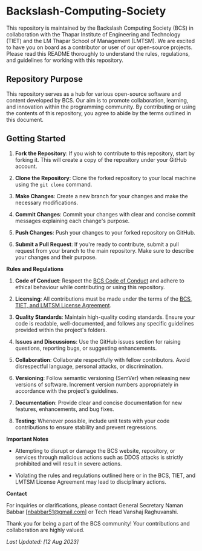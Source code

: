 # Backslash-Computing-Society

This repository is maintained by the Backslash Computing Society (BCS) in collaboration with the Thapar Institute of Engineering and Technology (TIET) and the LM Thapar School of Management (LMTSM). We are excited to have you on board as a contributor or user of our open-source projects. Please read this README thoroughly to understand the rules, regulations, and guidelines for working with this repository.

## **Repository Purpose**

This repository serves as a hub for various open-source software and content developed by BCS. Our aim is to promote collaboration, learning, and innovation within the programming community. By contributing or using the contents of this repository, you agree to abide by the terms outlined in this document.

## **Getting Started**

1. **Fork the Repository**: If you wish to contribute to this repository, start by forking it. This will create a copy of the repository under your GitHub account.

2. **Clone the Repository**: Clone the forked repository to your local machine using the `git clone` command.

3. **Make Changes**: Create a new branch for your changes and make the necessary modifications.

4. **Commit Changes**: Commit your changes with clear and concise commit messages explaining each change's purpose.

5. **Push Changes**: Push your changes to your forked repository on GitHub.

6. **Submit a Pull Request**: If you're ready to contribute, submit a pull request from your branch to the main repository. Make sure to describe your changes and their purpose.

**Rules and Regulations**

1. **Code of Conduct**: Respect the [BCS Code of Conduct](code_of_conduct.md) and adhere to ethical behaviour while contributing or using this repository.

2. **Licensing**: All contributions must be made under the terms of the [BCS, TIET, and LMTSM License Agreement](LICENSE.md).

3. **Quality Standards**: Maintain high-quality coding standards. Ensure your code is readable, well-documented, and follows any specific guidelines provided within the project's folders.

4. **Issues and Discussions**: Use the GitHub issues section for raising questions, reporting bugs, or suggesting enhancements.

5. **Collaboration**: Collaborate respectfully with fellow contributors. Avoid disrespectful language, personal attacks, or discrimination.

6. **Versioning**: Follow semantic versioning (SemVer) when releasing new versions of software. Increment version numbers appropriately in accordance with the project's guidelines.

7. **Documentation**: Provide clear and concise documentation for new features, enhancements, and bug fixes.

8. **Testing**: Whenever possible, include unit tests with your code contributions to ensure stability and prevent regressions.

**Important Notes**

- Attempting to disrupt or damage the BCS website, repository, or services through malicious actions such as DDOS attacks is strictly prohibited and will result in severe actions.

- Violating the rules and regulations outlined here or in the BCS, TIET, and LMTSM License Agreement may lead to disciplinary actions.

**Contact**

For inquiries or clarifications, please contact General Secretary Naman Babbar [nbabbar51@gmail.com] or Tech Head Vanshaj Raghuvanshi.

Thank you for being a part of the BCS community! Your contributions and collaboration are highly valued.

*Last Updated: [12 Aug 2023]*
